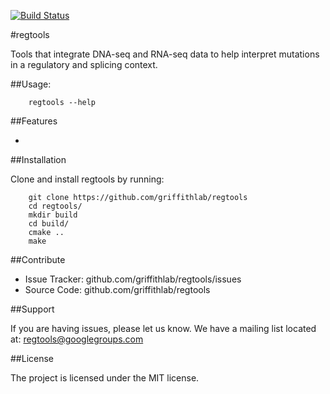 [![Build Status](https://travis-ci.org/griffithlab/regtools.svg?branch=master)](https://travis-ci.org/griffithlab/regtools)

#regtools

Tools that integrate DNA-seq and RNA-seq data to help interpret mutations
in a regulatory and splicing context.

##Usage:

```
    regtools --help
```

##Features

-

##Installation

Clone and install regtools by running:
```
    git clone https://github.com/griffithlab/regtools
    cd regtools/
    mkdir build
    cd build/
    cmake ..
    make
```

##Contribute

- Issue Tracker: github.com/griffithlab/regtools/issues
- Source Code: github.com/griffithlab/regtools

##Support

If you are having issues, please let us know.
We have a mailing list located at: regtools@googlegroups.com

##License

The project is licensed under the MIT license.

